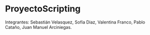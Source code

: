 # ProyectoScripting
Integrantes:
Sebastián Velasquez, Sofía Diaz, Valentina Franco, Pablo Cataño, Juan Manuel Arciniegas.
